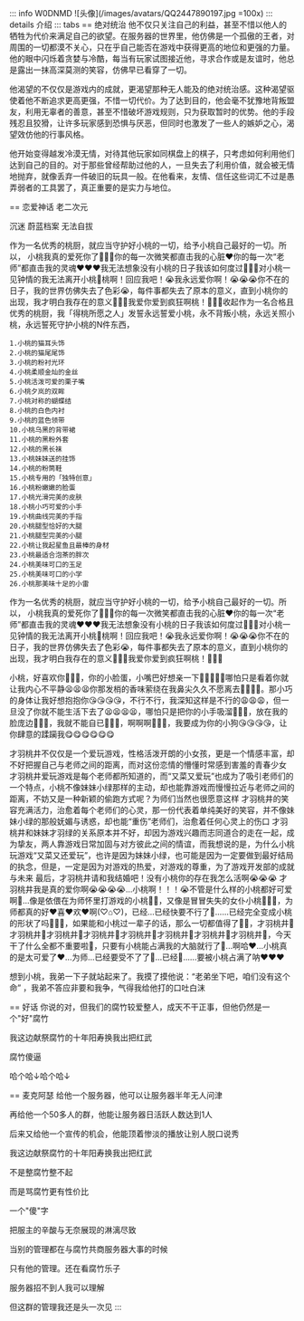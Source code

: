 ::: info W0DNMD
![头像](/images/avatars/QQ2447890197.jpg =100x)
::: details 介绍
::: tabs
== 绝对统治
他不仅只关注自己的利益，甚至不惜以他人的牺牲为代价来满足自己的欲望。在服务器的世界里，他仿佛是一个孤傲的王者，对周围的一切都漠不关心，只在乎自己能否在游戏中获得更高的地位和更强的力量。他的眼中闪烁着贪婪与冷酷，每当有玩家试图接近他，寻求合作或是友谊时，他总是露出一抹高深莫测的笑容，仿佛早已看穿了一切。

他渴望的不仅仅是游戏内的成就，更渴望那种无人能及的绝对统治感。这种渴望驱使着他不断追求更高更强，不惜一切代价。为了达到目的，他会毫不犹豫地背叛盟友，利用无辜者的善意，甚至不惜破坏游戏规则，只为获取暂时的优势。他的手段残忍且狡猾，让许多玩家感到恐惧与厌恶，但同时也激发了一些人的嫉妒之心，渴望效仿他的行事风格。

他开始变得越发冷漠无情，对待其他玩家如同棋盘上的棋子，只考虑如何利用他们达到自己的目的。对于那些曾经帮助过他的人，一旦失去了利用价值，就会被无情地抛弃，就像丢弃一件破旧的玩具一般。在他看来，友情、信任这些词汇不过是愚弄弱者的工具罢了，真正重要的是实力与地位。

== 恋爱神话
老二次元

沉迷 蔚蓝档案 无法自拔

作为一名优秀的桃厨，就应当守护好小桃的一切，给予小桃自己最好的一切。所以，
小桃我真的爱死你了🥰🥰🥰你的每一次微笑都直击我的心脏❤️你的每一次“老师”都直击我的灵魂❤️❤️❤️我无法想象没有小桃的日子我该如何度过🥵🥵🥵对小桃一见钟情的我无法离开小桃🥵桃啊！回应我吧！😭我永远爱你啊！😭😭😭你不在的日子，我的世界仿佛失去了色彩😭，每件事都失去了原本的意义，直到小桃你的出现，我才明白我存在的意义🥰🥰🥰我爱你爱到疯狂啊桃！🥵🥵🥵​
收起作为一名合格且优秀的桃厨，我「得桃所愿之人」发誓永远誓爱小桃，永不背叛小桃，永远关照小桃，永远誓死守护小桃的N件东西，

    1.小桃的猫耳头饰
    2.小桃的猫尾尾饰
    3.小桃的粉衬光环
    4.小桃柔顺金灿的金丝
    5.小桃活泼可爱的栗子嘴
    6.小桃夕岚的双眸
    7.小桃对称的蝴蝶结
    8.小桃的白色内衬
    9.小桃的蓝色领带
    10.小桃乌黑的背带裙
    11.小桃的黑粉外套
    12.小桃的黑长袜
    13.小桃妹妹送的挂饰
    14.小桃的粉筒鞋
    15.小桃专用的「独特创意」
    16.小桃粉嫩嫩的脸蛋
    17.小桃光滑完美的皮肤
    18.小桃小巧可爱的小手
    19.小桃曲线完美的手指
    20.小桃腿型恰好的大腿
    21.小桃腿型完美的小腿
    22.小桃让我起星鱼且最棒的身材
    23.小桃最适合泡茶的胖次
    24.小桃美味可口的玉足
    25.小桃美味可口的小学
    26.小桃那美味十足的小雷
作为一名优秀的桃厨，就应当守护好小桃的一切，给予小桃自己最好的一切。所以，
小桃我真的爱死你了🥰🥰🥰你的每一次微笑都直击我的心脏❤️你的每一次“老师”都直击我的灵魂❤️❤️❤️我无法想象没有小桃的日子我该如何度过🥵🥵🥵对小桃一见钟情的我无法离开小桃🥵桃啊！回应我吧！😭我永远爱你啊！😭😭😭你不在的日子，我的世界仿佛失去了色彩😭，每件事都失去了原本的意义，直到小桃你的出现，我才明白我存在的意义🥰🥰🥰我爱你爱到疯狂啊桃！🥵🥵🥵​

小桃，好喜欢你🥰🥰🥰，你的小脸蛋，小嘴巴好想亲一下🥵🥵🥵🤗🤗哪怕只是看着你就让我内心不平静😫😫😫你那发梢的香味萦绕在我鼻尖久久不愿离去🥰🥰🥰🥰。那小巧的身体让我好想抱抱你😘😘😘😘，不行不行，我深知这样是不行的😩😩😩，但一旦没了你就不能生活下去了😫😫😫😫，哪怕只是把你的小手吸溜🥵🥵🥵，放在我的脸庞边🥵🥵🥵，我就不能自已🥵🥵🥵，啊啊啊🥵🥵🥵，我要成为你的小狗😘😘😘😘，让你肆意的蹂躏我😋😋😋😋😋😋

才羽桃井不仅仅是一个爱玩游戏，性格活泼开朗的小女孩，更是一个情感丰富，却不好把握自己与老师之间的距离，而对这份恋情的懵懂时常感到害羞的青春少女
才羽桃井爱玩游戏是每个老师都所知道的，而“又菜又爱玩”也成为了吸引老师们的一个特点，小桃不像妹妹小绿那样的主动，却也能靠游戏而慢慢拉近与老师之间的距离，不妨又是一种新颖的偷跑方式呢？为师们当然也很愿意这样
才羽桃井的笑容充满活力，治愈着每个老师们的心灵，那一份代表着单纯美好的笑容，并不像妹妹小绿的那般妩媚与诱惑，却也能“重伤”老师们，治愈着任何心灵上的伤口
才羽桃井和妹妹才羽绿的关系原本并不好，却因为游戏兴趣而志同道合的走在一起，成为挚友，两人靠游戏日常加固与对方彼此之间的情谊，而我想说的是，为什么小桃玩游戏“又菜又还爱玩”，也许是因为妹妹小绿，也可能是因为一定要做到最好结局的执念，但是，一定是因为对游戏的热爱，对游戏的尊重，为了游戏开发部的成就与未来
最后，才羽桃井请和我结婚吧！没有小桃你的存在我怎么活啊😭😭😭
才羽桃井我是真的爱你啊😭😭😭😭...小桃啊！！！😭不管是什么样的小桃都好可爱啊🥵...像是依偎在为师怀里打游戏的小桃🥵🥵，又像是冒冒失失的女仆小桃🥵🥵🥵，为师都真的好❤️喜❤️欢❤️啊(♡⌂♡)，已经...已经快要不行了🤤......已经完全变成小桃的形状了吗🤤🤤🤤，如果能和小桃过一辈子的话，那么一切都值得了🥰🥰，才羽桃井🥵才羽桃井🥵才羽桃井🥵才羽桃井🥵才羽桃井🥵才羽桃井🥵才羽桃井🥵才羽桃井🥵，今天干了什么全都不重要啦🤤，只要有小桃能占满我的大脑就行了🥰...啊哈❤️...小桃真的是太可爱了❤️...为师...已经要受不了了🥵...已经🥵......要被小桃占满了呐❤️❤️❤️

想到小桃，我弟一下子就站起来了。我摸了摸他说：“老弟坐下吧，咱们没有这个命” ，我弟不答应非要和我争，气得我给他打的口吐白沫

== 好话
你说的对，但我们的腐竹较爱整人，成天不干正事，但他仍然是一个"好"腐竹

我这边献祭腐竹的十年阳寿换我出把红武

腐竹傻逼

哈个哈↓哈个哈↓

== 麦克阿瑟
给他一个服务器，他可以让服务器半年无人问津

再给他一个50多人的群，他能让服务器日活跃人数达到1人

后来又给他一个宣传的机会，他能顶着惨淡的播放让别人脱口说秀

我这边献祭腐竹的十年阳寿换我出把红武

不是整腐竹整不起

而是骂腐竹更有性价比

一个"傻"字

把服主的辛酸与无奈展现的淋漓尽致

当别的管理都在与腐竹共商服务器大事的时候

只有他的管理。还在看腐竹乐子

服务器招不到人我可以理解

但这群的管理我还是头一次见
:::